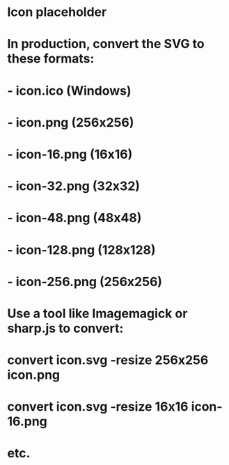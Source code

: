 # Icon placeholder
# In production, convert the SVG to these formats:
# - icon.ico (Windows)
# - icon.png (256x256)
# - icon-16.png (16x16)
# - icon-32.png (32x32)
# - icon-48.png (48x48)
# - icon-128.png (128x128)
# - icon-256.png (256x256)

# Use a tool like Imagemagick or sharp.js to convert:
# convert icon.svg -resize 256x256 icon.png
# convert icon.svg -resize 16x16 icon-16.png
# etc.
